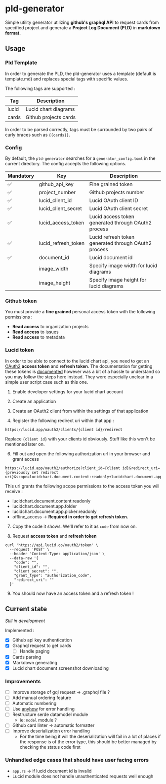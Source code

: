 # pld-generator

Simple utility generator utilizing **github's graphql API** to request cards from specified project and generate a **Project Log Document (PLD)** in **markdown format.**

## Usage

### Pld Template

In order to generate the PLD, the pld-generator uses a template (default is template.md) and replaces special tags with specific values.

The following tags are supported :

| **Tag** | **Description**       |
| ------- | --------------------- |
| lucid   | Lucid chart diagrams  |
| cards   | Github projects cards |

In order to be parsed correctly, tags must be surrounded by two pairs of curly braces such as `{{cards}}`.

### Config

By default, the `pld-generator` searches for a `generator_config.toml` in the current directory.
The config accepts the following options.

| **Mandatory**      | **Key**             | **Description**                                      |
| ------------------ | ------------------- | ---------------------------------------------------- |
| :white_check_mark: | github_api_key      | Fine grained token                                   |
| :white_check_mark: | project_number      | Github projects number                               |
| :white_check_mark: | lucid_client_id     | Lucid OAuth client ID                                |
| :white_check_mark: | lucid_client_secret | Lucid OAuth client secret                            |
| :white_check_mark: | lucid_access_token  | Lucid access token generated through OAuth2 process  |
| :white_check_mark: | lucid_refresh_token | Lucid refresh token generated through OAuth2 process |
| :white_check_mark: | document_id         | Lucid document id                                    |
|                    | image_width         | Specify image width for lucid diagrams               |
|                    | image_height        | Specify image height for lucid diagrams              |

### Github token

You must provide a **fine grained** personal access token with the following permissions :

- **Read access** to organization projects
- **Read access** to issues
- **Read access** to metadata

### Lucid token

In order to be able to connect to the lucid chart api, you need to get an [OAuth2](https://oauth.net/2/) **access token** and **refresh token**. The documentation for getting these tokens is [documented]() however was a bit of a hassle to understand so you may follow the steps here instead. They were especially unclear in a simple user script case such as this one.

1. Enable developer settings for your lucid chart account

2. Create an application

3. Create an OAuth2 client from within the settings of that application

5. Register the following redirect uri within that app :

`https://lucid.app/oauth2/clients/{client id}/redirect`

Replace `{client id}` with your clients id obviously. Stuff like this won't be mentioned later on.

6. Fill out and open the following authorization url in your browser and grant access

```
https://lucid.app/oauth2/authorize?client_id={client id}&redirect_uri={previously set redirect uri}&scope=lucidchart.document.content:readonly+lucidchart.document.app.folder+lucidchart.document.app.picker:readonly+offline_access
```

This url grants the following scope permissions to the access token you will receive :

- lucidchart.document.content:readonly
- lucidchart.document.app.folder
- lucidchart.document.app.picker:readonly
- offline_access &rarr; **Required in order to get refresh token.**

7. Copy the code it shows. We'll refer to it as `code` from now on.

8. Request **access token** and **refresh token**

```curl
curl 'https://api.lucid.co/oauth2/token' \
  --request 'POST' \
  --header 'Content-Type: application/json' \
  --data-raw '{
    "code": "",
    "client_id": "",
    "client_secret": "",
    "grant_type": "authorization_code",
    "redirect_uri": ""
  }'
```

9. You should now have an access token and a refresh token !

## Current state

*Still in development*

Implemented :

- [x] Github api key authentication
- [X] Graphql request to get cards
  - [ ] Handle paging
- [X] Cards parsing
- [X] Markdown generating
- [X] Lucid chart document screenshot downloading

### Improvements

- [ ] Improve storage of gql request &rarr; .graphql file ?
- [ ] Add manual ordering feature
- [ ] Automatic numbering
- [ ] Use [anyhow](https://github.com/dtolnay/anyhow) for error handling
- [ ] Restructure serde datamodel module
    - ie: `model` module ?
- [ ] Github card linter &rarr; automatic formatter
- [ ] Improve deserialization error handling
  - For the time being it will the deserialization will fail in a lot of places if the response is of the error type, this should be better managed by checking the status code first

### Unhandled edge cases that should have user facing errors

- `app.rs` &rarr; if lucid document id is invalid
- Lucid module does not handle unauthenticated requests well enough
